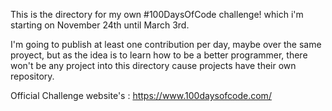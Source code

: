 This is the directory for my own #100DaysOfCode challenge! which i'm starting on November 24th until March 3rd.

I'm going to publish at least one contribution per day, maybe over the same proyect, but as the idea is to learn how to be
a better programmer, there won't be any project into this directory cause projects have their own repository.

Official Challenge website's : https://www.100daysofcode.com/
